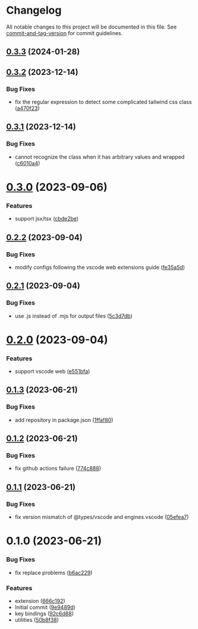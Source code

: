 # Changelog

All notable changes to this project will be documented in this file. See [commit-and-tag-version](https://github.com/absolute-version/commit-and-tag-version) for commit guidelines.

## [0.3.3](https://github.com/Clarkkkk/vue-class-converter/compare/v0.3.2...v0.3.3) (2024-01-28)



## [0.3.2](https://github.com/Clarkkkk/vue-class-converter/compare/v0.3.1...v0.3.2) (2023-12-14)


### Bug Fixes

* fix the regular expression to detect some complicated tailwind css class ([a470f23](https://github.com/Clarkkkk/vue-class-converter/commit/a470f233e1b04b64669bebdadd18d3831d3034a0))



## [0.3.1](https://github.com/Clarkkkk/vue-class-converter/compare/v0.3.0...v0.3.1) (2023-12-14)


### Bug Fixes

* cannot recognize the class when it has arbitrary values and wrapped ([c6010a4](https://github.com/Clarkkkk/vue-class-converter/commit/c6010a4ef0c642f9591c889fd94e93241e6cd6e7))



# [0.3.0](https://github.com/Clarkkkk/vue-class-converter/compare/v0.2.2...v0.3.0) (2023-09-06)


### Features

* support jsx/tsx ([cbde2be](https://github.com/Clarkkkk/vue-class-converter/commit/cbde2be955337480b03d10f1bd82c1022d922ed0))



## [0.2.2](https://github.com/Clarkkkk/vue-class-converter/compare/v0.2.1...v0.2.2) (2023-09-04)


### Bug Fixes

* modify configs following the vscode web extensions guide ([fe35a5d](https://github.com/Clarkkkk/vue-class-converter/commit/fe35a5d82cc560af1ac2984638a2dd10994c8336))



## [0.2.1](https://github.com/Clarkkkk/vue-class-converter/compare/v0.2.0...v0.2.1) (2023-09-04)


### Bug Fixes

* use .js instead of .mjs for output files ([5c3d7db](https://github.com/Clarkkkk/vue-class-converter/commit/5c3d7db794ad53243e2ca49fc0e117fb199d9fa0))



# [0.2.0](https://github.com/Clarkkkk/vue-class-converter/compare/v0.1.3...v0.2.0) (2023-09-04)


### Features

* support vscode web ([e551bfa](https://github.com/Clarkkkk/vue-class-converter/commit/e551bfa54893819816b563adba173fa517aa8992))



## [0.1.3](https://github.com/Clarkkkk/vue-class-converter/compare/v0.1.2...v0.1.3) (2023-06-21)


### Bug Fixes

* add repository in package.json ([1ffaf80](https://github.com/Clarkkkk/vue-class-converter/commit/1ffaf801b55466ffe56bb9ae55236135a2ee1a18))



## [0.1.2](https://github.com/Clarkkkk/vue-class-converter/compare/v0.1.1...v0.1.2) (2023-06-21)


### Bug Fixes

* fix github actions failure ([774c888](https://github.com/Clarkkkk/vue-class-converter/commit/774c888160cd76bde4845ce2c27396ee30481b1f))



## [0.1.1](https://github.com/Clarkkkk/vue-class-converter/compare/v0.1.0...v0.1.1) (2023-06-21)


### Bug Fixes

* fix version mismatch of @types/vscode and engines.vscode ([05efea7](https://github.com/Clarkkkk/vue-class-converter/commit/05efea757d011f65406683c9953489f7bd8bc566))



# 0.1.0 (2023-06-21)


### Bug Fixes

* fix replace problems ([b6ac229](https://github.com/Clarkkkk/vue-class-converter/commit/b6ac2295b27ee61d813f1ea0b9577bdc7f3120d1))


### Features

* extension ([666c192](https://github.com/Clarkkkk/vue-class-converter/commit/666c192d5a68065eb71f92de20d46692d973d570))
* Initial commit ([9e9489d](https://github.com/Clarkkkk/vue-class-converter/commit/9e9489dbe5f752f923c50a157ff91cb2d88f86be))
* key bindings ([92c6d88](https://github.com/Clarkkkk/vue-class-converter/commit/92c6d888059f313c99228a9823c8f49e692965e7))
* utilities ([50b8f38](https://github.com/Clarkkkk/vue-class-converter/commit/50b8f388b7201fc972f95ec24944a2d700f3333f))
